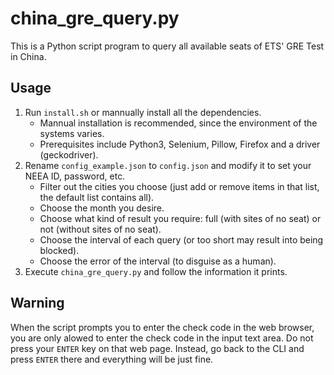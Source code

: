# china_gre_query.py

This is a Python script program to query all available seats of ETS' GRE Test in China.

## Usage

1. Run `install.sh` or mannually install all the dependencies.
    - Mannual installation is recommended, since the environment of the systems varies.
    - Prerequisites include Python3, Selenium, Pillow, Firefox and a driver (geckodriver).
2. Rename `config_example.json` to `config.json` and modify it to set your NEEA ID, password, etc.
    - Filter out the cities you choose (just add or remove items in that list, the default list contains all).
    - Choose the month you desire.
    - Choose what kind of result you require: full (with sites of no seat) or not (without sites of no seat).
    - Choose the interval of each query (or too short may result into being blocked).
    - Choose the error of the interval (to disguise as a human).
3. Execute `china_gre_query.py` and follow the information it prints.

## Warning

When the script prompts you to enter the check code in the web browser, you are only alowed to
enter the check code in the input text area. Do not press your `ENTER` key on that web page.
Instead, go back to the CLI and press `ENTER` there and everything will be just fine.

